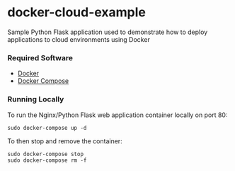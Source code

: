 # docker-cloud-example
Sample Python Flask application used to demonstrate how to deploy applications to cloud environments using Docker

### Required Software
  * [Docker](https://docs.docker.com/engine/installation/)
  * [Docker Compose](https://docs.docker.com/compose/install/)

### Running Locally

To run the Nginx/Python Flask web application container locally on port 80:
```
sudo docker-compose up -d
```

To then stop and remove the container:
```
sudo docker-compose stop
sudo docker-compose rm -f
```
